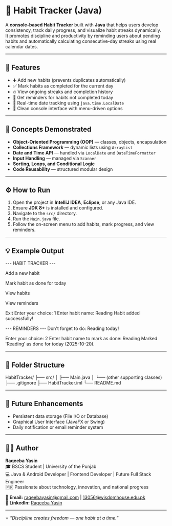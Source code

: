 # 📅 Habit Tracker (Java)

A **console-based Habit Tracker** built with **Java** that helps users develop consistency, track daily progress, and visualize habit streaks dynamically.  
It promotes discipline and productivity by reminding users about pending habits and automatically calculating consecutive-day streaks using real calendar dates.

---

## 🚀 Features
- ➕ Add new habits (prevents duplicates automatically)  
- ✅ Mark habits as completed for the current day  
- 🔥 View ongoing streaks and completion history  
- 📅 Get reminders for habits not completed today  
- 🧮 Real-time date tracking using `java.time.LocalDate`  
- 💬 Clean console interface with menu-driven options  

---

## 🧠 Concepts Demonstrated
- **Object-Oriented Programming (OOP)** — classes, objects, encapsulation  
- **Collections Framework** — dynamic lists using `ArrayList`  
- **Date and Time API** — handled via `LocalDate` and `DateTimeFormatter`  
- **Input Handling** — managed via `Scanner`  
- **Sorting, Loops, and Conditional Logic**  
- **Code Reusability** — structured modular design  

---

## ⚙️ How to Run
1. Open the project in **IntelliJ IDEA**, **Eclipse**, or any Java IDE.  
2. Ensure **JDK 8+** is installed and configured.  
3. Navigate to the `src/` directory.  
4. Run the `Main.java` file.  
5. Follow the on-screen menu to add habits, mark progress, and view reminders.

---

## 💡 Example Output
--- HABIT TRACKER ---

Add a new habit

Mark habit as done for today

View habits

View reminders

Exit
Enter your choice: 1
Enter habit name: Reading
Habit added successfully!

--- REMINDERS ---
Don't forget to do: Reading today!

Enter your choice: 2
Enter habit name to mark as done: Reading
Marked 'Reading' as done for today (2025-10-20).


---

## 📂 Folder Structure

HabitTracker/
├── src/
│ ├── Main.java
│ └── (other supporting classes)
├── .gitignore
├── HabitTracker.iml
└── README.md


---

## 🧩 Future Enhancements
- Persistent data storage (File I/O or Database)  
- Graphical User Interface (JavaFX or Swing)  
- Daily notification or email reminder system  

---

## 🧑‍💻 Author
**Raqeeba Yasin**  
🎓 BSCS Student | University of the Punjab  
💻 Java & Android Developer | Frontend Developer | Future Full Stack Engineer  
🇵🇰 Passionate about technology, innovation, and national progress  

📧 **Email:** raqeebayasin@gmail.com | 13056@wisdomhouse.edu.pk  
🔗 **LinkedIn:** [Raqeeba Yasin](https://www.linkedin.com/in/raqeeba-yasin-93ba04362)

---

⭐ *“Discipline creates freedom — one habit at a time.”*
